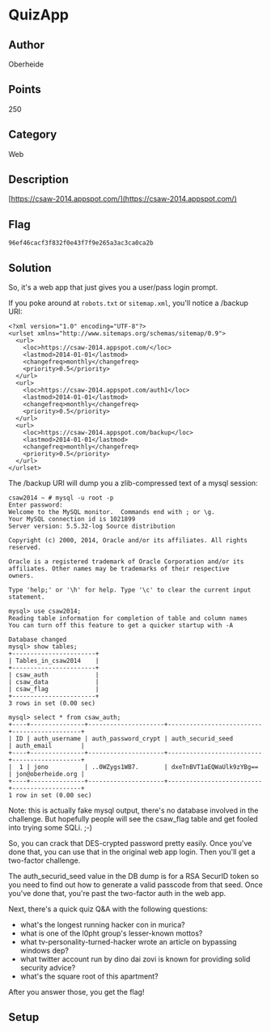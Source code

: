 # QuizApp
## Author
Oberheide
## Points
250
## Category
Web
## Description
[https://csaw-2014.appspot.com/](https://csaw-2014.appspot.com/)
## Flag
`96ef46cacf3f832f0e43f7f9e265a3ac3ca0ca2b`
## Solution
So, it's a web app that just gives you a user/pass login prompt.

If you poke around at `robots.txt` or `sitemap.xml`, you'll notice a /backup URI:
```
<?xml version="1.0" encoding="UTF-8"?>
<urlset xmlns="http://www.sitemaps.org/schemas/sitemap/0.9">
  <url>
    <loc>https://csaw-2014.appspot.com/</loc>
    <lastmod>2014-01-01</lastmod>
    <changefreq>monthly</changefreq>
    <priority>0.5</priority>
  </url>
  <url>
    <loc>https://csaw-2014.appspot.com/auth1</loc>
    <lastmod>2014-01-01</lastmod>
    <changefreq>monthly</changefreq>
    <priority>0.5</priority>
  </url>
  <url>
    <loc>https://csaw-2014.appspot.com/backup</loc>
    <lastmod>2014-01-01</lastmod>
    <changefreq>monthly</changefreq>
    <priority>0.5</priority>
  </url>
</urlset>
```
The /backup URI will dump you a zlib-compressed text of a mysql session:
```
csaw2014 ~ # mysql -u root -p
Enter password:
Welcome to the MySQL monitor.  Commands end with ; or \g.
Your MySQL connection id is 1021899
Server version: 5.5.32-log Source distribution

Copyright (c) 2000, 2014, Oracle and/or its affiliates. All rights reserved.

Oracle is a registered trademark of Oracle Corporation and/or its
affiliates. Other names may be trademarks of their respective
owners.

Type 'help;' or '\h' for help. Type '\c' to clear the current input statement.

mysql> use csaw2014;
Reading table information for completion of table and column names
You can turn off this feature to get a quicker startup with -A

Database changed
mysql> show tables;
+-----------------------+
| Tables_in_csaw2014    |
+-----------------------+
| csaw_auth             |
| csaw_data             |
| csaw_flag             |
+-----------------------+
3 rows in set (0.00 sec)

mysql> select * from csaw_auth;
+----+---------------+---------------------+--------------------------+-------------------+
| ID | auth_username | auth_password_crypt | auth_securid_seed        | auth_email        |
+----+---------------+---------------------+--------------------------+-------------------+
|  1 | jono          | ..0WZygs1WB7.       | dxeTnBVT1aEQWaUlk9zYBg== | jon@oberheide.org |
+----+---------------+---------------------+--------------------------+-------------------+
1 row in set (0.00 sec)
```
Note: this is actually fake mysql output, there's no database involved in the challenge. But hopefully people will see the csaw_flag table and get fooled into trying some SQLi. ;-)

So, you can crack that DES-crypted password pretty easily. Once you've done that, you can use that in the original web app login. Then you'll get a two-factor challenge.

The auth_securid_seed value in the DB dump is for a RSA SecurID token so you need to find out how to generate a valid passcode from that seed. Once you've done that, you're past the two-factor auth in the web app.

Next, there's a quick quiz Q&A with the following questions:
- what's the longest running hacker con in murica?
- what is one of the l0pht group's lesser-known mottos?
- what tv-personality-turned-hacker wrote an article on bypassing windows dep?
- what twitter account run by dino dai zovi is known for providing solid security advice?
- what's the square root of this apartment?

After you answer those, you get the flag!
## Setup
